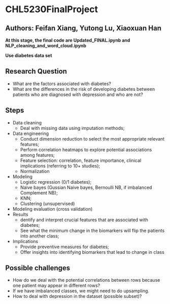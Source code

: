 # CHL5230FinalProject
## Authors: Feifan Xiang, Yutong Lu, Xiaoxuan Han

**At this stage, the final code are Updated_FINAL.ipynb and NLP_cleaning_and_word_cloud.ipynb**

**Use diabetes data set**


## Research Question
- What are the factors associated with diabetes?
- What are the differences in the risk of developing diabetes between patients who are diagnosed with depression and who are not? 


## Steps
- Data cleaning
  - Deal with missing data using imputation methods;
- Data engineering 
  - Conduct dimension reduction to select the most appropriate relevant features;
  - Perform correlation heatmaps to explore potential associations among features; 
  - Feature selection: correlation, feature importance, clinical implications (referring to 10+ studies);
  - Normalization
- Modeling
  -  Logistic regression (0/1 diabetes);
  -  Naive bayes (Gussian Naive bayes, Bernoulli NB, if imbalanced Complement NB);
  - KNN;
  -  Clustering (unsupervised)
-  Modeling evaluation (cross validation)
-  Results
    -  dentify and interpret crucial features that are associated with diabetes;
    -  See what the minimum change in the biomarkers will flip the patients into another class;
-  Implications
    -  Provide preventive measures for diabetes;
    -  Offer insights into identifying biomarkers that lead to change in class 


## Possible challenges
-  How do we deal with the potential correlations between rows because one patient may appear in different rows?
-  If we have imbalanced classes, we might need to do upsampling.
-  How to deal with depression in the dataset (possible subset)?


